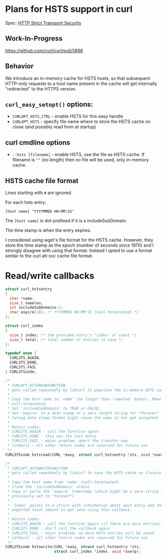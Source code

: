 # Plans for HSTS support in curl

Spec: [HTTP Strict Transport Security](https://tools.ietf.org/html/rfc6797)

## Work-In-Progress

https://github.com/curl/curl/pull/5896

## Behavior

We introduce an in-memory cache for HSTS hosts, so that subsequent HTTP-only requests to a host name present in the cache will get internally "redirected" to the HTTPS version.

## `curl_easy_setopt()` options:

 - `CURLOPT_HSTS_CTRL` - enable HSTS for this easy handle
 - `CURLOPT_HSTS` - specify file name where to store the HSTS cache on close (and possibly read from at startup)

## curl cmdline options

 - `--hsts [filename]` - enable HSTS, use the file as HSTS cache. If filename is `""` (no length) then no file will be used, only in-memory cache.

## HSTS cache file format

Lines starting with `#` are ignored.

For each hsts entry:

    [host name] "YYYYMMDD HH:MM:SS"

The `[host name]` is dot-prefixed if it is a includeSubDomain.

The time stamp is when the entry expires.

I considered using wget's file format for the HSTS cache. However, they store the time stamp as the epoch (number of seconds since 1970) and I strongly disagree with using that format. Instead I opted to use a format similar to the curl alt-svc cache file format.

# Read/write callbacks

~~~c
struct curl_hstsentry
{
  char *name;
  size_t namelen;
  int includeSubDomains:1;
  char expire[18]; /* YYYYMMDD HH:MM:SS [null-terminated] */
};

struct curl_index
{
  size_t index; /* the provided entry's "index" or count */
  size_t total; /* total number of entries to save */
};

typedef enum {
  CURLSTS_AGAIN,
  CURLSTS_DONE,
  CURLSTS_FAIL
} CURLSTScode;

/*
 * CURLOPT_HSTSREADFUNCTION
 * gets called repeatedly by libcurl to populate the in-memory HSTS cache.
 *
 * Copy the host name to 'name' (no longer than 'namelen' bytes). Make it
 * null-terminated.
 * Set 'includeSubDomain' to TRUE or FALSE.
 * Set 'expire' to a date stamp or a zero length string for *forever*
 * (wrong date stamp format might cause the name to not get accepted)
 *
 * Return codes:
 * CURLSTS_AGAIN - call the function again
 * CURLSTS_DONE - this was the last entry
 * CURLSTS_FAIL - major problem, abort the transfer now
 * [others] - all other return codes are reserved for future use
 */
CURLSTScode hstsread(CURL *easy, struct curl_hstsentry *sts, void *userp);

/*
 * CURLOPT_HSTSWRITEFUNCTION
 * gets called repeatedly by libcurl to save the HSTS cache on closure.
 *
 * Copy the host name from 'name' (null-terminated).
 * Clone the 'includeSubDomain' status
 * Copy or parse the 'expire' timestamp (which might be a zero string if
 * previously set to *forever*)
 *
 * 'index' points to a struct with information about each entry and the
 * expected total amount to get save using this callback.
 *
 * Return codes:
 * CURLSTS_AGAIN - call the function again (if there are more entries)
 * CURLSTS_DONE - don't call the callback again
 * CURLSTS_FAIL - major problem, no more HSTS entries will be saved
 * [others] - all other return codes are reserved for future use
 */
CURLSTScode hstswrite(CURL *easy, struct curl_hstsentry *sts,
                      struct curl_index *index, void *userp);
